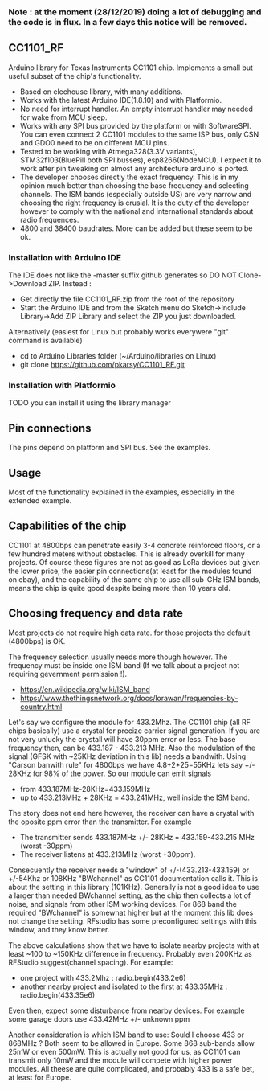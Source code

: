 ### Note : at the moment (28/12/2019) doing a lot of debugging and the code is in flux. In a few days this notice will be removed.

## CC1101_RF
Arduino library for Texas Instruments CC1101 chip. Implements a small but useful subset of the chip's functionality.
* Based on elechouse library, with many additions.
* Works with the latest Arduino IDE(1.8.10) and with Platformio.
* No need for interrupt handler. An empty interrupt handler may needed for wake from MCU sleep.
* Works with any SPI bus provided by the platform or with SoftwareSPI. You can even connect 2 CC1101 modules to the same ISP bus, only CSN and GDO0 need to be on different MCU pins.
* Tested to be working with Atmega328(3.3V variants), STM32f103(BluePill both SPI busses), esp8266(NodeMCU). I expect it to work after pin tweaking on almost any architecture arduino is ported.
* The developer chooses directly the exact frequency. This is in my opinion much better than choosing the base frequency and selecting channels. The ISM bands (especially outside US) are very narrow and choosing the right frequency is crusial. It is the duty of the developer however to comply with the national and international standards about radio frequences.
* 4800 and 38400 baudrates. More can be added but these seem to be ok.

### Installation with Arduino IDE
The IDE does not like the -master suffix github generates so DO NOT Clone->Download ZIP. Instead :
* Get directly the file CC1101_RF.zip from the root of the repository
* Start the Arduino IDE and from the Sketch menu do Sketch->Include Library->Add ZIP Library and select the ZIP you just downloaded.

Alternatively (easiest for Linux but probably works everywere "git" command is available)
* cd to Arduino Libraries folder (~/Arduino/libraries on Linux)
* git clone https://github.com/pkarsy/CC1101_RF.git

### Installation with Platformio
TODO you can install it using the library manager

## Pin connections
The pins depend on platform and SPI bus. See the examples.

## Usage
Most of the functionality explained in the examples, especially in the extended example.

## Capabilities of the chip
CC1101 at 4800bps can penetrate easily 3-4 concrete reinforced floors, or a few hundred meters without obstacles. This is already overkill for many projects. Of course these figures are not as good as LoRa devices but given the lower price, the easier pin connections(at least for the modules found on ebay), and the capability of the same chip to use all sub-GHz ISM bands, means the chip is quite good despite being more than 10 years old.

## Choosing frequency and data rate
Most projects do not require high data rate. for those projects the default (4800bps) is OK.

The frequency selection usually needs more though however. The frequency must be inside one ISM band (If we talk about a project not requiring gevernment permission !).

* https://en.wikipedia.org/wiki/ISM_band
* https://www.thethingsnetwork.org/docs/lorawan/frequencies-by-country.html

Let's say we configure the module for 433.2Mhz. The CC1101 chip (all RF chips basically) use a crystal for precize carrier signal generation. If you are not very unlucky the crystall will have 30ppm error or less. The base frequency then, can be 433.187 - 433.213 MHz. Also the modulation of the signal (GFSK with ~25KHz deviation in this lib) needs a bandwith. Using "Carson banwith rule" for 4800bps we have 4.8+2*25=55KHz lets say +/- 28KHz for 98% of the power. So our module can emit signals
* from 433.187MHz-28KHz=433.159MHz
* up to 433.213MHz + 28KHz = 433.241MHz, well inside the ISM band.

The story does not end here however, the receiver can have a crystal with the oposite ppm error than the transmitter. For example
* The transmitter sends 433.187MHz +/- 28KHz = 433.159-433.215 MHz (worst -30ppm)
* The receiver listens at 433.213MHz (worst +30ppm).

Consecuently the receiver needs a "window" of +/-(433.213-433.159) or +/-54Khz or 108KHz "BWchannel" as CC1101 documentation calls it. This is about the setting in this library (101KHz). Generally is not a good idea to use a larger than needed BWchannel setting, as the chip then collects a lot of noise, and signals from other ISM working devices. For 868 band the required "BWchannel" is somewhat higher but at the moment this lib does not change the setting. RFstudio has some preconfigured settings with this window, and they know better.

The above calculations show that we have to isolate nearby projects with at least ~100 to ~150KHz difference in frequency. Probably even 200KHz as RFStudio suggest(channel spacing). For example:
* one project with 433.2Mhz : radio.begin(433.2e6)
* another nearby project and isolated to the first at 433.35MHz : radio.begin(433.35e6)

Even then, expect some disturbance from nearby devices. For example some garage doors use 433.42MHz +/- unknown ppm

Another consideration is which ISM band to use: Sould I choose 433 or 868MHz ? Both seem to be allowed in Europe. Some 868 sub-bands allow 25mW or even 500mW. This is actually not good for us, as CC1101 can transmit only 10mW and the module will compete with higher power modules. All theese are quite complicated, and probably 433 is a safe bet, at least for Europe.